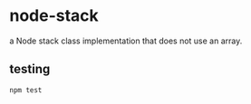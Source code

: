 # node-stack
a Node stack class implementation that does not use an array.

## testing

```
npm test
```
